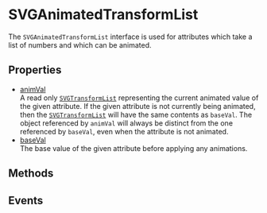 # SVGAnimatedTransformList

<div class='overview'>The <code>SVGAnimatedTransformList</code> interface is used for attributes which take a list of numbers and which can be animated.</div>

## Properties

<ul class="items properties">
  <li>
    <a href="">animVal</a>
    <div>A read only <a href="/en-US/docs/Web/API/SVGTransformList" title="The SVGTransformList defines a list of SVGTransform objects."><code>SVGTransformList</code></a> representing the current animated value of the given attribute. If the given attribute is not currently being animated, then the <a href="/en-US/docs/Web/API/SVGTransformList" title="The SVGTransformList defines a list of SVGTransform objects."><code>SVGTransformList</code></a> will have the same contents as <code>baseVal</code>. The object referenced by <code>animVal</code> will always be distinct from the one referenced by <code>baseVal</code>, even when the attribute is not animated.</div>
  </li>
  <li>
    <a href="">baseVal</a>
    <div>The base value of the given attribute before applying any animations.</div>
  </li>
</ul>

## Methods

<ul class="items methods">

</ul>

## Events
